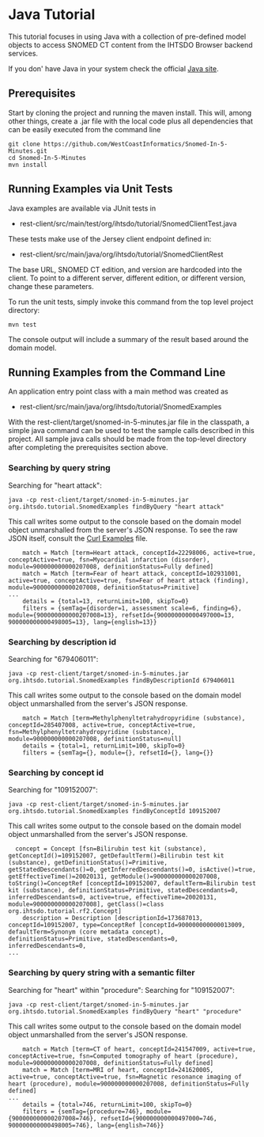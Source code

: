 Java Tutorial
=============

This tutorial focuses in using Java with a collection of pre-defined model objects to access SNOMED CT content from the IHTSDO Browser backend services.

If you don' have Java in your system check the official [Java site](https://java.com/).

Prerequisites
-------------
Start by cloning the project and running the maven install.  This will, among other things, create a .jar file with the local code plus all dependencies that can be easily executed from the command line

```
git clone https://github.com/WestCoastInformatics/Snomed-In-5-Minutes.git
cd Snomed-In-5-Minutes
mvn install
```


Running Examples via Unit Tests
-------------------------------
Java examples are available via JUnit tests in
* rest-client/src/main/test/org/ihtsdo/tutorial/SnomedClientTest.java

These tests make use of the Jersey client endpoint defined in:
* rest-client/src/main/java/org/ihtsdo/tutorial/SnomedClientRest

The base URL, SNOMED CT edition, and version are hardcoded into the client. To point to a different server, different edition, or different version, change these parameters.

To run the unit tests, simply invoke this command from the top level project directory:

```
mvn test
```

The console output will include a summary of the result based around the domain model.

Running Examples from the Command Line
--------------------------------------
An application entry point class with a main method was created as
* rest-client/src/main/java/org/ihtsdo/tutorial/SnomedExamples

With the rest-client/target/snomed-in-5-minutes.jar file in the classpath, a simple java command can be used to test the sample calls described in this project.  All sample java calls should be made from the top-level directory after completing the prerequisites section above.

### Searching by query string

Searching for "heart attack":
```
java -cp rest-client/target/snomed-in-5-minutes.jar org.ihtsdo.tutorial.SnomedExamples findByQuery "heart attack"
```

This call writes some output to the console based on the domain model object unmarshalled from the server's JSON response.  To see the raw JSON itself, consult the [Curl Examples](../curl-examples/curl-examples.md "Curl Examples") file.

```
    match = Match [term=Heart attack, conceptId=22298006, active=true, conceptActive=true, fsn=Myocardial infarction (disorder), module=900000000000207008, definitionStatus=Fully defined]
    match = Match [term=Fear of heart attack, conceptId=102931001, active=true, conceptActive=true, fsn=Fear of heart attack (finding), module=900000000000207008, definitionStatus=Primitive]
...
    details = {total=13, returnLimit=100, skipTo=0}
    filters = {semTag={disorder=1, assessment scale=6, finding=6}, module={900000000000207008=13}, refsetId={900000000000497000=13, 900000000000498005=13}, lang={english=13}}

``` 

### Searching by description id

Searching for "679406011":
```
java -cp rest-client/target/snomed-in-5-minutes.jar org.ihtsdo.tutorial.SnomedExamples findByDescriptionId 679406011
```

This call writes some output to the console based on the domain model object unmarshalled from the server's JSON response. 

```
    match = Match [term=Methylphenyltetrahydropyridine (substance), conceptId=285407008, active=true, conceptActive=true, fsn=Methylphenyltetrahydropyridine (substance), module=900000000000207008, definitionStatus=null]
    details = {total=1, returnLimit=100, skipTo=0}
    filters = {semTag={}, module={}, refsetId={}, lang={}}
```

### Searching by concept id

Searching for "109152007":
```
java -cp rest-client/target/snomed-in-5-minutes.jar org.ihtsdo.tutorial.SnomedExamples findByConceptId 109152007
```

This call writes some output to the console based on the domain model object unmarshalled from the server's JSON response. 

```
  concept = Concept [fsn=Bilirubin test kit (substance), getConceptId()=109152007, getDefaultTerm()=Bilirubin test kit (substance), getDefinitionStatus()=Primitive, getStatedDescendants()=0, getInferredDescendants()=0, isActive()=true, getEffectiveTime()=20020131, getModule()=900000000000207008, toString()=ConceptRef [conceptId=109152007, defaultTerm=Bilirubin test kit (substance), definitionStatus=Primitive, statedDescendants=0, inferredDescendants=0, active=true, effectiveTime=20020131, module=900000000000207008], getClass()=class org.ihtsdo.tutorial.rf2.Concept]
    description = Description [descriptionId=173687013, conceptId=109152007, type=ConceptRef [conceptId=900000000000013009, defaultTerm=Synonym (core metadata concept), definitionStatus=Primitive, statedDescendants=0, inferredDescendants=0,
...
```

### Searching by query string with a semantic filter

Searching for "heart" within "procedure":
Searching for "109152007":
```
java -cp rest-client/target/snomed-in-5-minutes.jar org.ihtsdo.tutorial.SnomedExamples findByQuery "heart" "procedure"
```

This call writes some output to the console based on the domain model object unmarshalled from the server's JSON response. 

```
    match = Match [term=CT of heart, conceptId=241547009, active=true, conceptActive=true, fsn=Computed tomography of heart (procedure), module=900000000000207008, definitionStatus=Fully defined]
    match = Match [term=MRI of heart, conceptId=241620005, active=true, conceptActive=true, fsn=Magnetic resonance imaging of heart (procedure), module=900000000000207008, definitionStatus=Fully defined]
...
    details = {total=746, returnLimit=100, skipTo=0}
    filters = {semTag={procedure=746}, module={900000000000207008=746}, refsetId={900000000000497000=746, 900000000000498005=746}, lang={english=746}}
```


